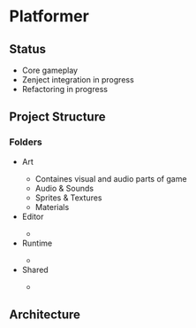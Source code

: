 # Platformer
## Status
<ul>
  <li>Core gameplay</li>
  <li>Zenject integration in progress</li>
  <li>Refactoring in progress</li>
</ul>

## Project Structure
### Folders
<ul>
  <li>Art</li>
  <ul>
    <li>Containes visual and audio parts of game</li>
    <li>Audio & Sounds</li>
    <li>Sprites & Textures</li>
    <li>Materials</li>
  </ul>
  <li>Editor</li>
  <ul>
    <li></li>
  </ul>
  <li>Runtime</li>
  <ul>
    <li></li>
  </ul>
  <li>Shared</li>
  <ul>
    <li></li>
  </ul>
</ul>

## Architecture
